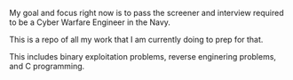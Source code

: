 My goal and focus right now is to pass the screener and interview required to be a Cyber Warfare Engineer in the Navy. 

This is a repo of all my work that I am currently doing to prep for that.

This includes binary exploitation problems, reverse enginering problems, and C programming.
